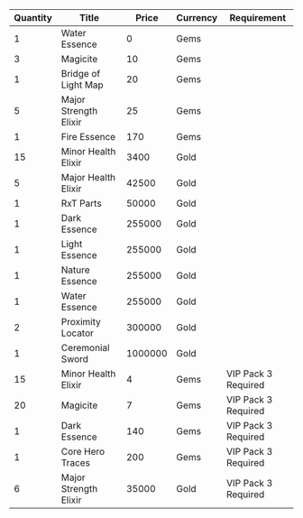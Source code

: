 | Quantity | Title | Price | Currency |  Requirement |
| -------- | ----- | ----- | -------- |  ----------- |
| 1 | Water Essence | 0 | Gems |  |
| 3 | Magicite | 10 | Gems |  |
| 1 | Bridge of Light Map | 20 | Gems |  |
| 5 | Major Strength Elixir | 25 | Gems |  |
| 1 | Fire Essence | 170 | Gems |  |
| 15 | Minor Health Elixir | 3400 | Gold |  |
| 5 | Major Health Elixir | 42500 | Gold |  |
| 1 | RxT Parts | 50000 | Gold |  |
| 1 | Dark Essence | 255000 | Gold |  |
| 1 | Light Essence | 255000 | Gold |  |
| 1 | Nature Essence | 255000 | Gold |  |
| 1 | Water Essence | 255000 | Gold |  |
| 2 | Proximity Locator | 300000 | Gold |  |
| 1 | Ceremonial Sword | 1000000 | Gold |  |
| 15 | Minor Health Elixir | 4 | Gems | VIP Pack 3 Required |
| 20 | Magicite | 7 | Gems | VIP Pack 3 Required |
| 1 | Dark Essence | 140 | Gems | VIP Pack 3 Required |
| 1 | Core Hero Traces | 200 | Gems | VIP Pack 3 Required |
| 6 | Major Strength Elixir | 35000 | Gold | VIP Pack 3 Required |
